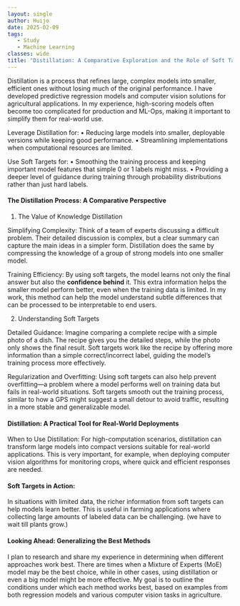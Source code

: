 ```yaml
---
layout: single
author: Huijo
date: 2025-02-09
tags:
   - Study
   - Machine Learning
classes: wide
title: "Distillation: A Comparative Exploration and the Role of Soft Targets"
---
```


Distillation is a process that refines large, complex models into smaller, efficient ones without losing much of the original performance. I have developed predictive regression models and computer vision solutions for agricultural applications. In my experience, high-scoring models often become too complicated for production and ML-Ops, making it important to simplify them for real-world use.

Leverage Distillation for:
• Reducing large models into smaller, deployable versions while keeping good performance.
• Streamlining implementations when computational resources are limited.

Use Soft Targets for:
• Smoothing the training process and keeping important model features that simple 0 or 1 labels might miss.
• Providing a deeper level of guidance during training through probability distributions rather than just hard labels.

#### The Distillation Process: A Comparative Perspective

1. The Value of Knowledge Distillation

Simplifying Complexity:
Think of a team of experts discussing a difficult problem. Their detailed discussion is complex, but a clear summary can capture the main ideas in a simpler form. Distillation does the same by compressing the knowledge of a group of strong models into one smaller model.

Training Efficiency:
By using soft targets, the model learns not only the final answer but also the **confidence behind** it. This extra information helps the smaller model perform better, even when the training data is limited. In my work, this method can help the model understand subtle differences that can be processed to be interpretable to end users.

2. Understanding Soft Targets

Detailed Guidance:
Imagine comparing a complete recipe with a simple photo of a dish. The recipe gives you the detailed steps, while the photo only shows the final result. Soft targets work like the recipe by offering more information than a simple correct/incorrect label, guiding the model’s training process more effectively.

Regularization and Overfitting:
Using soft targets can also help prevent overfitting—a problem where a model performs well on training data but fails in real-world situations. Soft targets smooth out the training process, similar to how a GPS might suggest a small detour to avoid traffic, resulting in a more stable and generalizable model.

#### Distillation: A Practical Tool for Real-World Deployments

When to Use Distillation:
For high-computation scenarios, distillation can transform large models into compact versions suitable for real-world applications. This is very important, for example, when deploying computer vision algorithms for monitoring crops, where quick and efficient responses are needed.

#### Soft Targets in Action:
In situations with limited data, the richer information from soft targets can help models learn better. This is useful in farming applications where collecting large amounts of labeled data can be challenging. (we have to wait till plants grow.)

#### Looking Ahead: Generalizing the Best Methods

I plan to research and share my experience in determining when different approaches work best. There are times when a Mixture of Experts (MoE) model may be the best choice, while in other cases, using distillation or even a big model might be more effective. My goal is to outline the conditions under which each method works best, based on examples from both regression models and various computer vision tasks in agriculture.